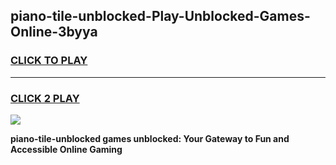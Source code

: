 
## piano-tile-unblocked-Play-Unblocked-Games-Online-3byya
<h3>
<a href="https://premium76.site?title=piano-tile-unblocked&ref=25A">CLICK TO PLAY</a></h3>
<hr>

<h3>
<a href="https://premium76.site?title=piano-tile-unblocked&ref=25A">CLICK 2 PLAY</a>
  
</h3>

<a href="https://premium76.site?title=piano-tile-unblocked&ref=25A"><img src="https://clearcache.store/games.png"></a>


**piano-tile-unblocked games unblocked: Your Gateway to Fun and Accessible Online Gaming**
